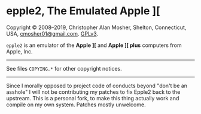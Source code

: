 # epple2, The Emulated Apple ][

Copyright © 2008–2019, Christopher Alan Mosher, Shelton, Connecticut, USA, <cmosher01@gmail.com>. [GPLv3](https://www.gnu.org/licenses/gpl.md).

`epple2` is an emulator of the **Apple ][** and **Apple ][ plus**
computers from Apple, Inc.

---

See files `COPYING.*` for other copyright notices.

---

Since I morally opposed to project code of conducts beyond "don't be an asshole" I will not be contributing my patches to fix Epple2 back to the upstream. 
This is a personal fork, to make this thing actually work and compile on my own system. Patches mostly unwelcome. 
